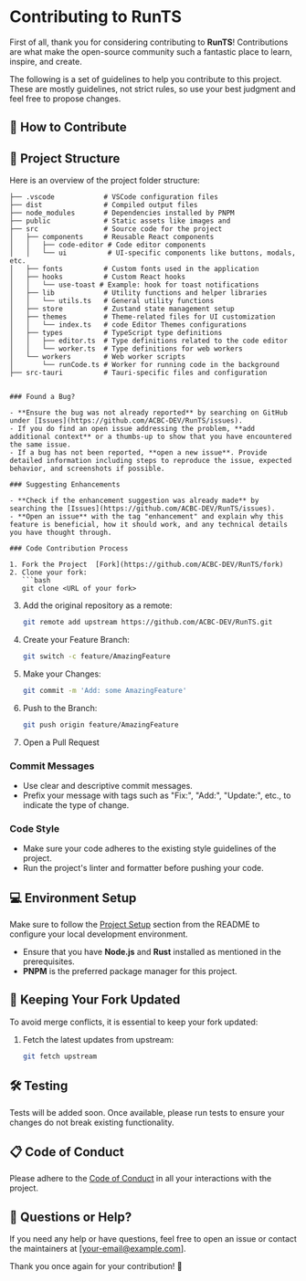 # Contributing to RunTS

First of all, thank you for considering contributing to **RunTS**! Contributions are what make the open-source community such a fantastic place to learn, inspire, and create.

The following is a set of guidelines to help you contribute to this project. These are mostly guidelines, not strict rules, so use your best judgment and feel free to propose changes.

## 🌟 How to Contribute

## 📂 Project Structure
Here is an overview of the project folder structure:

```
├── .vscode            # VSCode configuration files
├── dist               # Compiled output files
├── node_modules       # Dependencies installed by PNPM
├── public             # Static assets like images and 
├── src                # Source code for the project
│   ├── components     # Reusable React components
│   │   ├── code-editor # Code editor components
│   │   └── ui          # UI-specific components like buttons, modals, etc.
│   ├── fonts          # Custom fonts used in the application
│   ├── hooks          # Custom React hooks
│   │   └── use-toast # Example: hook for toast notifications
│   ├── lib            # Utility functions and helper libraries
│   │   └── utils.ts   # General utility functions
│   ├── store          # Zustand state management setup
│   ├── themes         # Theme-related files for UI customization
│   │   └── index.ts   # code Editor Themes configurations 
│   ├── types          # TypeScript type definitions
│   │   ├── editor.ts  # Type definitions related to the code editor
│   │   └── worker.ts  # Type definitions for web workers
│   └── workers        # Web worker scripts
│       └── runCode.ts # Worker for running code in the background
├── src-tauri          # Tauri-specific files and configuration


### Found a Bug?

- **Ensure the bug was not already reported** by searching on GitHub under [Issues](https://github.com/ACBC-DEV/RunTS/issues).
- If you do find an open issue addressing the problem, **add additional context** or a thumbs-up to show that you have encountered the same issue.
- If a bug has not been reported, **open a new issue**. Provide detailed information including steps to reproduce the issue, expected behavior, and screenshots if possible.

### Suggesting Enhancements

- **Check if the enhancement suggestion was already made** by searching the [Issues](https://github.com/ACBC-DEV/RunTS/issues).
- **Open an issue** with the tag "enhancement" and explain why this feature is beneficial, how it should work, and any technical details you have thought through.

### Code Contribution Process

1. Fork the Project  [Fork](https://github.com/ACBC-DEV/RunTS/fork)
2. Clone your fork: 
   ```bash
   git clone <URL of your fork>
   ```
3. Add the original repository as a remote:
   ```bash
   git remote add upstream https://github.com/ACBC-DEV/RunTS.git
   ```
4. Create your Feature Branch:
   ```bash
   git switch -c feature/AmazingFeature
   ```
5. Make your Changes:
   ```bash
   git commit -m 'Add: some AmazingFeature'
   ```
6. Push to the Branch:
   ```bash
   git push origin feature/AmazingFeature
   ```
7. Open a Pull Request

### Commit Messages
- Use clear and descriptive commit messages.
- Prefix your message with tags such as "Fix:", "Add:", "Update:", etc., to indicate the type of change.

### Code Style
- Make sure your code adheres to the existing style guidelines of the project.
- Run the project's linter and formatter before pushing your code.

## 💻 Environment Setup

Make sure to follow the [Project Setup](README.md#project-setup) section from the README to configure your local development environment.

- Ensure that you have **Node.js** and **Rust** installed as mentioned in the prerequisites.
- **PNPM** is the preferred package manager for this project.

## 🔄 Keeping Your Fork Updated
To avoid merge conflicts, it is essential to keep your fork updated:
1. Fetch the latest updates from upstream:
   ```bash
   git fetch upstream
   ```

## 🛠 Testing
Tests will be added soon. Once available, please run tests to ensure your changes do not break existing functionality.

## 📋 Code of Conduct
Please adhere to the [Code of Conduct](CODE_OF_CONDUCT.md) in all your interactions with the project.

## 💌 Questions or Help?
If you need any help or have questions, feel free to open an issue or contact the maintainers at [your-email@example.com].

Thank you once again for your contribution! 🎉
